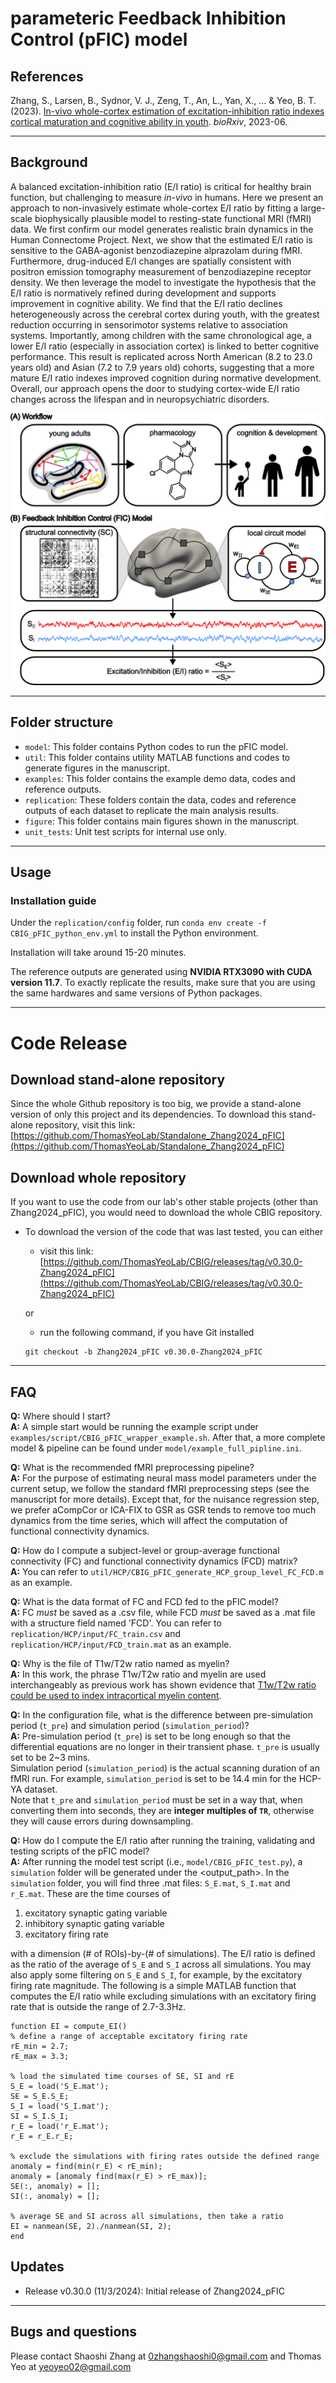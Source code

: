 # parameteric Feedback Inhibition Control (pFIC) model

## References
Zhang, S., Larsen, B., Sydnor, V. J., Zeng, T., An, L., Yan, X., ... & Yeo, B. T. (2023). [In-vivo whole-cortex estimation of excitation-inhibition ratio indexes cortical maturation and cognitive ability in youth](https://www.biorxiv.org/content/10.1101/2023.06.22.546023v1.abstract). _bioRxiv_, 2023-06.

---

## Background
A balanced excitation-inhibition ratio (E/I ratio) is critical for healthy brain function, but challenging to measure _in-vivo_ in humans. Here we present an approach to non-invasively estimate whole-cortex E/I ratio by fitting a large-scale biophysically plausible model to resting-state functional MRI (fMRI) data. We first confirm our model generates realistic brain dynamics in the Human Connectome Project. Next, we show that the estimated E/I ratio is sensitive to the GABA-agonist benzodiazepine alprazolam during fMRI. Furthermore, drug-induced E/I changes are spatially consistent with positron emission tomography measurement of benzodiazepine receptor density. We then leverage the model to investigate the hypothesis that the E/I ratio is normatively refined during development and supports improvement in cognitive ability. We find that the E/I ratio declines heterogeneously across the cerebral cortex during youth, with the greatest reduction occurring in sensorimotor systems relative to association systems. Importantly, among children with the same chronological age, a lower E/I ratio (especially in association cortex) is linked to better cognitive performance. This result is replicated across North American (8.2 to 23.0 years old) and Asian (7.2 to 7.9 years old) cohorts, suggesting that a more mature E/I ratio indexes improved cognition during normative development. Overall, our approach opens the door to studying cortex-wide E/I ratio changes across the lifespan and in neuropsychiatric disorders.

![main figure](figure/readme_figure.png)
___
## Folder structure 
* `model`: This  folder contains Python codes to run the pFIC model.
* `util`: This folder contains utility MATLAB functions and codes to generate figures in the manuscript.
* `examples`: This folder contains the example demo data, codes and reference outputs.
* `replication`: These folders contain the data, codes and reference outputs of each dataset to replicate the main analysis results.
* `figure`: This folder contains main figures shown in the manuscript.
* `unit_tests`: Unit test scripts for internal use only.
---
## Usage
### Installation guide
 Under the `replication/config` folder, run `conda env create -f CBIG_pFIC_python_env.yml` to install the Python environment. 

Installation will take around 15-20 minutes.

The reference outputs are generated using **NVIDIA RTX3090 with CUDA version 11.7**. To exactly replicate the results, make sure that you are using the same hardwares and same versions of Python packages.

----

# Code Release
## Download stand-alone repository
Since the whole Github repository is too big, we provide a stand-alone version of only this project and its dependencies. To download this stand-alone repository, visit this link: [https://github.com/ThomasYeoLab/Standalone_Zhang2024_pFIC](https://github.com/ThomasYeoLab/Standalone_Zhang2024_pFIC)

## Download whole repository
If you want to use the code from our lab's other stable projects (other than Zhang2024_pFIC), you would need to download the whole CBIG repository.

- To download the version of the code that was last tested, you can either

    - visit this link:
    [https://github.com/ThomasYeoLab/CBIG/releases/tag/v0.30.0-Zhang2024_pFIC](https://github.com/ThomasYeoLab/CBIG/releases/tag/v0.30.0-Zhang2024_pFIC)

    or

    - run the following command, if you have Git installed
 
    ```
    git checkout -b Zhang2024_pFIC v0.30.0-Zhang2024_pFIC
    ```
---
## FAQ
**Q:** Where should I start?\
**A:** A simple start would be running the example script under `examples/script/CBIG_pFIC_wrapper_example.sh`. After that, a more complete model & pipeline can be found under `model/example_full_pipline.ini`.

**Q:** What is the recommended fMRI preprocessing pipeline?\
**A:** For the purpose of estimating neural mass model parameters under the current setup, we follow the standard fMRI preprocessing steps (see the manuscript for more details). Except that, for the nuisance regression step, we prefer aCompCor or ICA-FIX to GSR as GSR tends to remove too much dynamics from the time series, which will affect the computation of functional connectivity dynamics. 

**Q:** How do I compute a subject-level or group-average functional connectivity (FC) and functional connectivity dynamics (FCD) matrix?\
**A:** You can refer to `util/HCP/CBIG_pFIC_generate_HCP_group_level_FC_FCD.m` as an example.

**Q:** What is the data format of FC and FCD fed to the pFIC model?\
**A:** FC *must* be saved as a .csv file, while FCD *must* be saved as a .mat file with a structure field named 'FCD'. You can refer to `replication/HCP/input/FC_train.csv` and `replication/HCP/input/FCD_train.mat` as an example.

**Q:** Why is the file of T1w/T2w ratio named as myelin?\
**A:** In this work, the phrase T1w/T2w ratio and myelin are used interchangeably as previous work has shown evidence that [T1w/T2w ratio could be used to index intracortical myelin content](https://pubmed.ncbi.nlm.nih.gov/21832190/).

**Q:** In the configuration file, what is the difference between pre-simulation period (`t_pre`) and simulation period (`simulation_period`)?\
**A:** Pre-simulation period (`t_pre`) is set to be long enough so that the differential equations are no longer in their transient phase. `t_pre` is usually set to be 2~3 mins. \
Simulation period (`simulation_period`) is the actual scanning duration of an fMRI run. For example, `simulation_period` is set to be 14.4 min for the HCP-YA dataset. \
Note that `t_pre` and `simulation_period` must be set in a way that, when converting them into seconds, they are **integer multiples of `TR`**, otherwise they will cause errors during downsampling.

**Q:** How do I compute the E/I ratio after running the training, validating and testing scripts of the pFIC model?\
**A:** After running the model test script (i.e., `model/CBIG_pFIC_test.py`),  a `simulation` folder will be generated under the <output_path>. In the `simulation` folder, you will find three .mat files: `S_E.mat`, `S_I.mat` and `r_E.mat`. These are the time courses of 
1)	excitatory synaptic gating variable
2) inhibitory synaptic gating variable 
3) excitatory firing rate

with a dimension (# of ROIs)-by-(# of simulations). The E/I ratio is defined as the ratio of the average of `S_E` and `S_I` across all simulations. You may also apply some filtering on `S_E` and `S_I`, for example, by the excitatory firing rate magnitude. The following is a simple MATLAB function that computes the E/I ratio while excluding simulations with an excitatory firing rate that is outside the range of 2.7-3.3Hz.
```
function EI = compute_EI()
% define a range of acceptable excitatory firing rate
rE_min = 2.7;
rE_max = 3.3;

% load the simulated time courses of SE, SI and rE
S_E = load('S_E.mat');
SE = S_E.S_E;
S_I = load('S_I.mat');
SI = S_I.S_I;
r_E = load('r_E.mat');
r_E = r_E.r_E;

% exclude the simulations with firing rates outside the defined range
anomaly = find(min(r_E) < rE_min);
anomaly = [anomaly find(max(r_E) > rE_max)];
SE(:, anomaly) = [];
SI(:, anomaly) = [];

% average SE and SI across all simulations, then take a ratio
EI = nanmean(SE, 2)./nanmean(SI, 2);
end
```
## Updates
-   Release v0.30.0 (11/3/2024): Initial release of Zhang2024_pFIC

--- 
## Bugs and questions
Please contact Shaoshi Zhang at [0zhangshaoshi0@gmail.com](mailto:0zhangshaoshi0@gmail.com) and Thomas Yeo at [yeoyeo02@gmail.com](mailto:yeoyeo02@gmail.com)